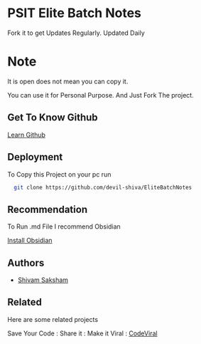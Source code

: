 
# PSIT Elite Batch Notes

Fork it to get Updates Regularly.
Updated Daily

# Note

It is open does not mean you can copy it.

You can use it for Personal Purpose.
And Just Fork The project.

## Get To Know Github

[Learn Github](https://docs.github.com/en/get-started/quickstart/hello-world)

## Deployment

To Copy this Project on your pc run

```bash
  git clone https://github.com/devil-shiva/EliteBatchNotes
```


## Recommendation

To Run .md File I recommend Obsidian

[Install Obsidian](https://obsidian.md/)
    
## Authors

- [Shivam Saksham](https://www.github.com/devil-shiva)


## Related

Here are some related projects

Save Your Code : Share it : Make it Viral :
[CodeViral](https://codeviral.in)

